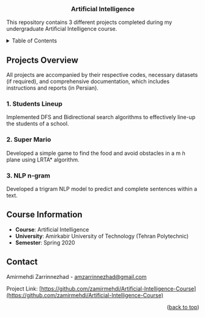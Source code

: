 <!-- PROJECT INFO -->
<br/>
<div align="center">
  <h3 align="center">Artificial Intelligence</h3>
  
  <p align="left">
    This repository contains 3 different projects completed during my undergraduate Artificial Intelligence course.
    <br/>
  </p>
  
</div>


<!-- TABLE OF CONTENTS -->
<details>
  <summary>Table of Contents</summary>
  <ol>
    <li><a href="#projects-overview">Projects Overview</a>
      <ul>
        <li><a href="#1-basic-biology-theoretical">1. Basic Biology</a></li>
        <li><a href="#2-pairwise-sequence-alignment-programmingtheoretical">2. Pairwise Sequence Alignment</a></li>
        <li><a href="#3-multiple-sequence-alignment---db-search-programmingtheoretical">3. Multiple Sequence Alignment - DB Search</a></li>
      </ul>
    </li>
    <li><a href="#course-information">Course Information</a></li>
    <li><a href="#contact">Contact</a></li>
  </ol>
</details>



<!-- ABOUT THE PROJECT -->

## Projects Overview
All projects are accompanied by their respective codes, necessary datasets (if required), and comprehensive documentation, which includes instructions and reports (in Persian).

<h3> 1. Students Lineup </h3>

Implemented DFS and Bidirectional search algorithms to effectively line-up the students of a school.

<h3> 2. Super Mario </h3>
Developed a simple game to find the food and avoid obstacles in a m ́n plane using LRTA* algorithm.

<h3> 3. NLP n-gram </h3>
Developed a trigram NLP model to predict and complete sentences within a text.


## Course Information
- **Course**: Artificial Intelligence 
- **University**: Amirkabir University of Technology (Tehran Polytechnic)
- **Semester**: Spring 2020




<!-- CONTACT -->

## Contact

Amirmehdi Zarrinnezhad - amzarrinnezhad@gmail.com

Project Link: [https://github.com/zamirmehdi/Artificial-Intelligence-Course](https://github.com/zamirmehdi/Artificial-Intelligence-Course)
<p align="right">(<a href="#top">back to top</a>)</p>
